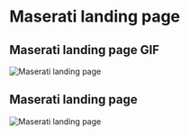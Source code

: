 # Maserati landing page
 ## Maserati landing page GIF
![Maserati landing page](/preview/preview.gif "Maserati landing page")

 ## Maserati landing page
![Maserati landing page](/preview/preview.png "Maserati landing page")
